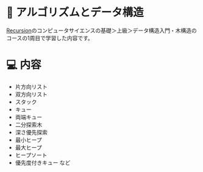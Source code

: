 # 📍 アルゴリズムとデータ構造
[Recursion](https://recursionist.io/)のコンピュータサイエンスの基礎＞上級＞データ構造入門・木構造のコースの1周目で学習した内容です。
<br>   
   
# 💻 内容　
* 片方向リスト
* 双方向リスト
* スタック
* キュー
* 両端キュー
* 二分探索木
* 深さ優先探索
* 最小ヒープ
* 最大ヒープ
* ヒープソート
* 優先度付きキュー など
